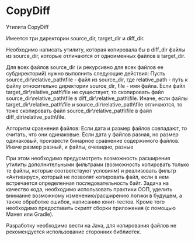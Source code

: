 # CopyDiff 

Утилита CopyDiff
 
Имеется три директории source_dir, target_dir и diff_dir.

Необходимо написать утилиту, которая копировала бы в diff_dir файлы из source_dir, которые отличаются от одноименных файлов в target_dir.

Для всех файлов source_dir (и рекурсивно для всех файлов ее субдиректорий) нужно выполнить следующие действия:
    Пусть source_dir\relative_path\file - файл из source_dir, где relative_path - путь к файлу относительно директории source_dir, file - имя файла.
    Если файл target_dir\relative_path\file не существует, то скопировать файл source_dir\relative_path\file в diff_dir\relative_path\file.
    Иначе, если файлы target_dir\relative_path\file и source_dir\relative_path\file отличаются, то тоже скопировать файл source_dir\relative_path\file в файл diff_dir\relative_path\file.

Алгоритм сравнения файлов:
                Если дата и размер файлов совпадают, то считать, что они одинаковые.
                Если дата у файлов разная, но размер одинаковый, произвести бинарное сравнение содержимого файлов.
                Иначе размер разный, и файлы, очевидно, разные
                
При этом необходимо предусмотреть возможность расширения утилиты дополнительными фильтрами (возможность копировать только те файлы, которые соответствуют условиям) и реализовать фильтр «Антивирус», который не позволят копировать файл, если в нем встречается определенная последовательность байт.
Задача на качество кода, необходимо использовать практики ООП, уделить внимание возможному изменению/расширению логики в будущем, а также обработке ошибок, написанию юнит-тестов.
Кроме того необходимо предоставить скрипт сборки приложения (с помощью Maven или Gradle). 

Разработку  необходимо вести на Java, для копирования файлов не рекомендуется использование сторонних библиотек.
